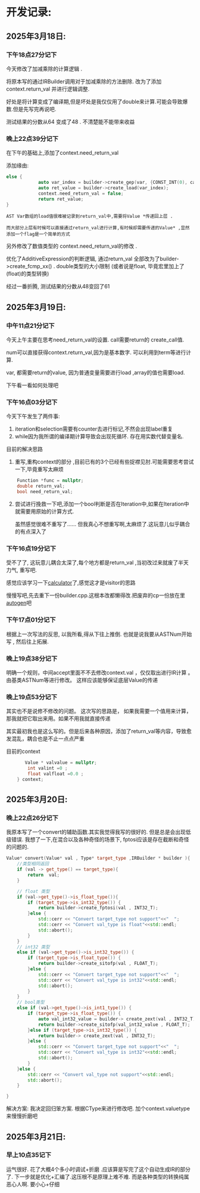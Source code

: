 # 开发记录:

## 2025年3月18日:

### 下午18点27分记下

今天修改了加减乘除的计算逻辑 .

将原本写的通过IRBuilder调用对于加减乘除的方法删除. 改为了添加context.return_val 并进行逻辑调整.

好处是将计算变成了编译期,但是坏处是我仅仅用了double来计算.可能会导致爆数.但是先写完再说吧.

测试结果的分数从64 变成了48 . 不清楚能不能带来收益

### 晚上22点39分记下

在下午的基础上,添加了context.need_return_val

添加缘由:

```c++
else {
            auto var_index = builder->create_gep(var, {CONST_INT(0), cast_index_value});
            auto ret_value = builder->create_load(var_index);
            context.need_return_val = false;
            return ret_value;
}
```

    AST Var数组的load值很难被记录到return_val中,需要将Value *传递回上层 .

    而大部分上层有时候可以直接通过return_val进行计算,有时候却需要传递的Value* ,显然添加一个flag是一个简单的方式

另外修改了数值类型的 context.need_return_val的修改 .

优化了AdditiveExpression的判断逻辑, 通过return_val 全部改为了builder->create_fcmp_xx() . double类型的大小限制 (或者说是float, 毕竟宏里加上了(float)的类型转换)

经过一番折腾, 测试结果的分数从48变回了61

## 2025年3月19日:

### 中午11点21分记下

今天上午主要在思考need_return_val的设置. call需要return的 create_call值.

num可以直接获得context.return_val,因为是基本数字. 可以利用到term等进行计算.

var, 都需要return的value, 因为普通变量需要进行load ,array的值也需要load.

下午看一看如何处理吧

### 下午16点03分记下

今天下午发生了两件事:
1. iteration和selection需要有counter去进行标记,不然会出现label重复
2. while因为我所谓的编译期计算导致会出现死循环. 存在用实数代替变量名.

目前的解决思路
1. 重写,重构context的部分 ,目前已有的3个已经有些捉襟见肘.可能需要思考尝试一下,毕竟重写太麻烦
```c++
    Function *func = nullptr;
	double return_val;
    bool need_return_val;
```

2. 尝试进行挽救一下吧,添加一个bool判断是否在Iteration中,如果在Iteration中就需要用原始的计算方式.


    虽然感觉很难不重写了...... 但我真心不想重写啊,太麻烦了.这玩意儿似乎耦合的有点深入了

### 下午16点19分记下

受不了了, 这玩意儿耦合太深了,每个地方都是return_val ,当初改过来就废了半天力气, 重写吧.

感觉应该学习一下[calculator](../../../lab2/tests/2-ir-gen/warmup/calculator)了,感觉这才是visitor的思路

慢慢写吧,先去重下一份builder.cpp.这根本改都懒得改.把废弃的cp一份放在里[autogen](.)吧

### 下午17点01分记下

根据上一次写法的反思, 以我所看,得从下往上推倒. 也就是说我要从ASTNum开始写 , 然后往上拓展.

### 晚上19点38分记下

明确一个规则，中间accept里面不不去修改context.val ，仅仅取出进行IR计算 。由基类ASTNum等进行修改。 这样应该能够保证底层Value的传递

### 晚上19点53分记下

其实也不是说修不修改的问题。 这次写的思路是， 如果我需要一个值用来计算，那我就把它取出来用。如果不用我就直接传递

其实最初我也是这么写的。但是后来各种原因，添加了return_val等内容，导致愈发混乱，耦合也是不止一点点严重

目前的context
```c++
       Value * valvalue = nullptr;
        int valint =0 ;
        float valfloat =0.0 ;
    } context;
```

## 2025年3月20日:

### 晚上22点26分记下

我原本写了一个convert的辅助函数.其实我觉得我写的很好的. 但是总是会出现低级错误. 我想了一下,在混合以及各种奇怪的场景下, fptosi应该是存在截断和奇怪的问题的.

```c++
Value* convert(Value* val , Type* target_type ,IRBuilder * builder ){
    //类型相同返回
    if (val -> get_type() == target_type){
        return  val;
    }

    // float 类型
    if (val->get_type()->is_float_type()){
        if (target_type->is_int32_type()) {
            return builder->create_fptosi(val , INT32_T);
        }else {
            std::cerr << "Convert target_type not support"<<"  ";
            std::cerr << "Convert val_type is float"<<std::endl;
            std::abort();
        }
    }
    // int32 类型
    else if (val->get_type()->is_int32_type()) {
        if (target_type->is_float_type()) {
            return builder->create_sitofp(val , FLOAT_T);
        }else {
            std::cerr << "Convert target_type not support"<<"  ";
            std::cerr << "Convert val_type is int32"<<std::endl;
            std::abort();
        }
    }
    // bool类型
    else if (val->get_type()->is_int1_type()) {
        if (target_type->is_float_type()) {
            auto val_int32_value = builder-> create_zext(val , INT32_T);
            return builder->create_sitofp(val_int32_value , FLOAT_T);
        }else if (target_type->is_int32_type()) {
            return builder-> create_zext(val , INT32_T);
        }else {
            std::cerr << "Convert target_type not support"<<"  ";
            std::cerr << "Convert val_type is int32"<<std::endl;
            std::abort();
        }
    }else {
        std::cerr << "Convert val_type not support"<<std::endl;
        std::abort();
    }

}
```

解决方案: 我决定回归笨方案. 根据CType来进行修改吧. 加个context.valuetype来慢慢折磨吧

## 2025年3月21日:

### 早上10点35记下

运气很好. 花了大概4个多小时调试+折磨 .应该算是写完了这个自动生成IR的部分了. 下一步就是优化+汇编了.这压根不是原理上难不难. 而是各种类型的转换纯属恶心人啊. 要小心+仔细
